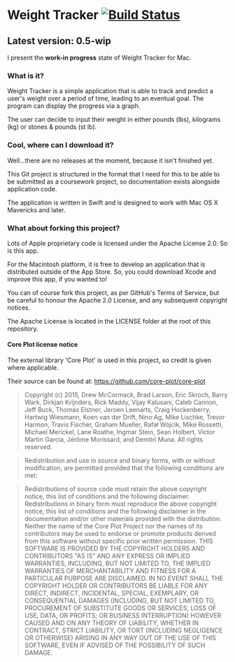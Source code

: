# Weight Tracker [![Build Status](https://travis-ci.org/alexpotter1/WeightTracker.svg?branch=master)](https://travis-ci.org/alexpotter1/WeightTracker)
## Latest version: 0.5-wip
I present the **work-in progress** state of Weight Tracker for Mac.

### What is it?
Weight Tracker is a simple application that is able to track and predict a user's weight over a period of time, leading to an eventual goal. The program can display the progress via a graph.

The user can decide to input their weight in either pounds (lbs), kilograms (kg) or stones & pounds (st lb).

### Cool, where can I download it?
Well...there are no releases at the moment, because it isn't finished yet.

This Git project is structured in the format that I need for this to be able to be submitted as a coursework project, so documentation exists alongside application code.

The application is written in Swift and is designed to work with Mac OS X Mavericks and later.

### What about forking this project?
Lots of Apple proprietary code is licensed under the Apache License 2.0. So is this app.

For the Macintosh platform, it is free to develop an application that is distributed outside of the App Store. So, you could download Xcode and improve this app, if you wanted to!

You can of course fork this project, as per GitHub's Terms of Service, but be careful to honour the Apache 2.0 License, and any subsequent copyright notices.

The Apache License is located in the LICENSE folder at the root of this repository.

#### Core Plot license notice
The external library 'Core Plot' is used in this project, so credit is given where applicable.

Their source can be found at:
https://github.com/core-plot/core-plot
> Copyright (c) 2015, Drew McCormack, Brad Larson, Eric Skroch, Barry Wark, Dirkjan Krijnders, Rick Maddy, Vijay Kalusani, Caleb Cannon, Jeff Buck, Thomas Elstner, Jeroen Leenarts, Craig Hockenberry, Hartwig Wiesmann, Koen van der Drift, Nino Ag, Mike Lischke, Trevor Harmon, Travis Fischer, Graham Mueller, Rafał Wójcik, Mike Rossetti, Michael Merickel, Lane Roathe, Ingmar Stein, Sean Holbert, Victor Martin Garcia, Jérôme Morissard, and Demitri Muna.
All rights reserved.

>Redistribution and use in source and binary forms, with or without modification, are permitted provided that the following conditions are met:

>Redistributions of source code must retain the above copyright notice, this list of conditions and the following disclaimer.
Redistributions in binary form must reproduce the above copyright notice, this list of conditions and the following disclaimer in the documentation and/or other materials provided with the distribution.
Neither the name of the Core Plot Project nor the names of its contributors may be used to endorse or promote products derived from this software without specific prior written permission.
THIS SOFTWARE IS PROVIDED BY THE COPYRIGHT HOLDERS AND CONTRIBUTORS "AS IS" AND ANY EXPRESS OR IMPLIED WARRANTIES, INCLUDING, BUT NOT LIMITED TO, THE IMPLIED WARRANTIES OF MERCHANTABILITY AND FITNESS FOR A PARTICULAR PURPOSE ARE DISCLAIMED. IN NO EVENT SHALL THE COPYRIGHT HOLDER OR CONTRIBUTORS BE LIABLE FOR ANY DIRECT, INDIRECT, INCIDENTAL, SPECIAL, EXEMPLARY, OR CONSEQUENTIAL DAMAGES (INCLUDING, BUT NOT LIMITED TO, PROCUREMENT OF SUBSTITUTE GOODS OR SERVICES; LOSS OF USE, DATA, OR PROFITS; OR BUSINESS INTERRUPTION) HOWEVER CAUSED AND ON ANY THEORY OF LIABILITY, WHETHER IN CONTRACT, STRICT LIABILITY, OR TORT (INCLUDING NEGLIGENCE OR OTHERWISE) ARISING IN ANY WAY OUT OF THE USE OF THIS SOFTWARE, EVEN IF ADVISED OF THE POSSIBILITY OF SUCH DAMAGE.
